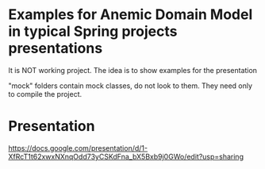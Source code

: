 # Examples for Anemic Domain Model in typical Spring projects presentations

It is NOT working project. The idea is to show examples for the presentation

"mock" folders contain mock classes, do not look to them. They need only to compile the project.

# Presentation

https://docs.google.com/presentation/d/1-XfRcT1t62xwxNXnqOdd73yCSKdFna_bX5Bxb9j0GWo/edit?usp=sharing
